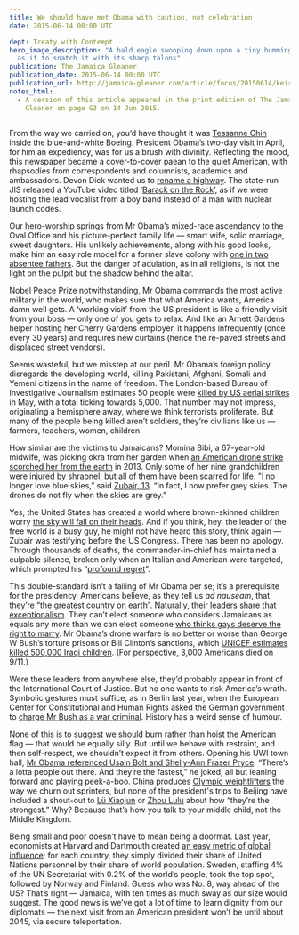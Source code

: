 ```yaml
---
title: We should have met Obama with caution, not celebration
date: 2015-06-14 00:00 UTC

dept: Treaty with Contempt
hero_image_description: "A bald eagle swooping down upon a tiny hummingbird,
  as if to snatch it with its sharp talons"
publication: The Jamaica Gleaner
publication_date: 2015-06-14 00:00 UTC
publication_url: http://jamaica-gleaner.com/article/focus/20150614/keiran-king-we-should-have-met-obama-caution-not-celebration
notes_html:
  - A version of this article appeared in the print edition of The Jamaica
    Gleaner on page G3 on 14 Jun 2015.
---
```


From the way we carried on, you’d have thought it was [Tessanne Chin][1] inside
the blue-and-white Boeing. President Obama’s two-day visit in April, for him an
expediency, was for us a brush with divinity. Reflecting the mood, this
newspaper became a cover-to-cover paean to the quiet American, with rhapsodies
from correspondents and columnists, academics and ambassadors. Devon Dick wanted
us to [rename a highway][2]. The state-run JIS released a YouTube video titled
‘[Barack on the Rock][3]’, as if we were hosting the lead vocalist from a boy
band instead of a man with nuclear launch codes.

Our hero-worship springs from Mr Obama’s mixed-race ascendancy to the Oval
Office and his picture-perfect family life — smart wife, solid marriage, sweet
daughters. His unlikely achievements, along with his good looks, make him an
easy role model for a former slave colony with [one in two absentee fathers][4].
But the danger of adulation, as in all religions, is not the light on the pulpit
but the shadow behind the altar.

Nobel Peace Prize notwithstanding, Mr Obama commands the most active military in
the world, who makes sure that what America wants, America damn well gets. A
‘working visit’ from the US president is like a friendly visit from your boss —
only one of you gets to relax. And like an Arnett Gardens helper hosting her
Cherry Gardens employer, it happens infrequently (once every 30 years) and
requires new curtains (hence the re-paved streets and displaced street vendors).

Seems wasteful, but we misstep at our peril. Mr Obama’s foreign policy
disregards the developing world, killing Pakistani, Afghani, Somali and Yemeni
citizens in the name of freedom. The London-based Bureau of Investigative
Journalism estimates 50 people were [killed by US aerial strikes][5] in May,
with a total ticking towards 5,000. That number may not impress, originating a
hemisphere away, where we think terrorists proliferate. But many of the people
being killed aren’t soldiers, they’re civilians like us — farmers, teachers,
women, children.

How similar are the victims to Jamaicans? Momina Bibi, a 67-year-old midwife,
was picking okra from her garden when [an American drone strike scorched her
from the earth][6] in 2013. Only some of her nine grandchildren were injured by
shrapnel, but all of them have been scarred for life. "I no longer love blue
skies,” said [Zubair, 13][7]. “In fact, I now prefer grey skies. The drones do
not fly when the skies are grey."

Yes, the United States has created a world where brown-skinned children worry
[the sky will fall on their heads][8]. And if you think, hey, the leader of the
free world is a busy guy, he might not have heard this story, think again —
Zubair was testifying before the US Congress. There has been no apology. Through
thousands of deaths, the commander-in-chief has maintained a culpable silence,
broken only when an Italian and American were targeted, which prompted his
“[profound regret][9]”.

This double-standard isn’t a failing of Mr Obama per se; it’s a prerequisite for
the presidency. Americans believe, as they tell us _ad nauseam_, that they’re
“the greatest country on earth”. Naturally, [their leaders share that
exceptionalism][10]. They can’t elect someone who considers Jamaicans as equals
any more than we can elect someone [who thinks gays deserve the right to
marry][11]. Mr Obama’s drone warfare is no better or worse than George W Bush’s
torture prisons or Bill Clinton’s sanctions, which [UNICEF estimates killed
500,000 Iraqi children][12]. (For perspective, 3,000 Americans died on 9/11.)

Were these leaders from anywhere else, they’d probably appear in front of the
International Court of Justice. But no one wants to risk America’s wrath.
Symbolic gestures must suffice, as in Berlin last year, when the European Center
for Constitutional and Human Rights asked the German government to [charge Mr
Bush as a war criminal][13]. History has a weird sense of humour.

None of this is to suggest we should burn rather than hoist the American flag —
that would be equally silly. But until we behave with restraint, and then
self-respect, we shouldn’t expect it from others. Opening his UWI town hall, [Mr
Obama referenced Usain Bolt and Shelly-Ann Fraser Pryce][14]. “There’s a lotta
people out there. And they’re the fastest,” he joked, all but leaning forward
and playing peek-a-boo. China produces [Olympic weightlifters][15] the way we
churn out sprinters, but none of the president's trips to Beijing have included
a shout-out to [Lü Xiaojun][16] or [Zhou Lulu][17] about how “they’re the
strongest.” Why? Because that’s how you talk to your middle child, not the
Middle Kingdom.

Being small and poor doesn’t have to mean being a doormat. Last year, economists
at Harvard and Dartmouth created [an easy metric of global influence][18]: for
each country, they simply divided their share of United Nations personnel by
their share of world population. Sweden, staffing 4% of the UN Secretariat with
0.2% of the world’s people, took the top spot, followed by Norway and Finland.
Guess who was No. 8, way ahead of the US? That’s right — Jamaica, with ten times
as much sway as our size would suggest. The good news is we’ve got a lot of time
to learn dignity from our diplomats — the next visit from an American president
won’t be until about 2045, via secure teleportation.

[1]: http://www.wetpaint.com/2013-12-23-winner-tessanne-chin-returns-jamaica/
[2]: https://jamaicagleaner.com/article/commentary/20150409/name-road-after-barack-obama
[3]: https://youtu.be/msVT24Zodk4
[4]: http://www.pioj.gov.jm/Portals/0/Social_Sector/Executive%20SummaryFinal.pdf
[5]: https://www.thebureauinvestigates.com/2015/06/02/monthly-drone-report-may-2015-us-strikes-kill-at-least-48-in-three-countries/
[6]: http://www.theguardian.com/commentisfree/2013/oct/25/president-us-assassinated-mother
[7]: http://www.thewire.com/politics/2013/10/saddest-words-congresss-briefing-drone-strikes/71048/
[8]: http://en.wikipedia.org/wiki/Henny_Penny
[9]: http://www.theguardian.com/world/2015/apr/23/us-drone-strike-killed-american-italian-al-qaida
[10]: http://www.slate.com/blogs/the_slatest/2015/02/20/barack_obama_loves_america_and_thinks_it_s_great_video_evidence_contradicts.html
[11]: http://jamaica-gleaner.com/article/lead-stories/20150611/vast-majority-jamaicans-remain-adamantly-opposed-same-sex-marriage
[12]: http://fas.org/news/iraq/1999/08/990812-unicef.htm
[13]: http://www.democracynow.org/2014/12/19/should_bush_and_cheney_be_tried
[14]: https://youtu.be/K6wWyHikpBg?t=2m45s
[15]: http://en.wikipedia.org/wiki/List_of_Olympic_medalists_in_weightlifting
[16]: http://en.wikipedia.org/wiki/L%C3%BC_Xiaojun
[17]: http://en.wikipedia.org/wiki/Zhou_Lulu
[18]: http://hbswk.hbs.edu/item/7641.html
